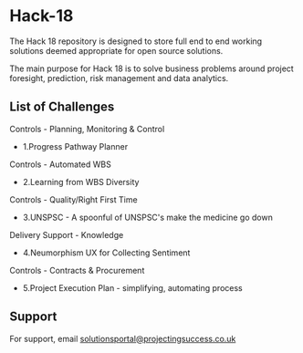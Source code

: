 
# Hack-18

The Hack 18 repository is designed to store full end to end working solutions deemed appropriate for open source solutions.

The main purpose for Hack 18 is to solve business problems around project foresight, prediction, risk management and data analytics.
## List of Challenges

Controls - Planning, Monitoring & Control
- 1.Progress Pathway Planner

Controls - Automated WBS
- 2.Learning from WBS Diversity

Controls - Quality/Right First Time
- 3.UNSPSC - A spoonful of UNSPSC's make the medicine go down

Delivery Support - Knowledge
- 4.Neumorphism UX for Collecting Sentiment

Controls - Contracts & Procurement
- 5.Project Execution Plan - simplifying, automating process

## Support

For support, email solutionsportal@projectingsuccess.co.uk
